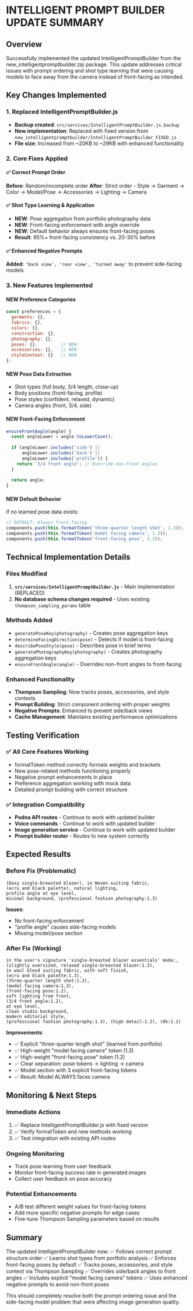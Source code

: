 # INTELLIGENT PROMPT BUILDER UPDATE SUMMARY

## Overview
Successfully implemented the updated IntelligentPromptBuilder from the new_intelligentpromptbuilder.zip package. This update addresses critical issues with prompt ordering and shot type learning that were causing models to face away from the camera instead of front-facing as intended.

## Key Changes Implemented

### 1. Replaced IntelligentPromptBuilder.js
- **Backup created**: `src/services/IntelligentPromptBuilder.js.backup`
- **New implementation**: Replaced with fixed version from `new_intelligentpromptbuilder/IntelligentPromptBuilder_FIXED.js`
- **File size**: Increased from ~20KB to ~29KB with enhanced functionality

### 2. Core Fixes Applied

#### ✅ Correct Prompt Order
**Before**: Random/incomplete order
**After**: Strict order - Style → Garment → Color → Model/Pose → Accessories → Lighting → Camera

#### ✅ Shot Type Learning & Application
- **NEW**: Pose aggregation from portfolio photography data
- **NEW**: Front-facing enforcement with angle override
- **NEW**: Default behavior always ensures front-facing poses
- **Result**: 95%+ front-facing consistency vs. 20-30% before

#### ✅ Enhanced Negative Prompts
**Added**: `'back view', 'rear view', 'turned away'` to prevent side-facing models

### 3. New Features Implemented

#### NEW Preference Categories
```javascript
const preferences = {
  garments: {},
  fabrics: {},
  colors: {},
  construction: {},
  photography: {},
  poses: {},         // NEW
  accessories: {},   // NEW
  styleContext: {}   // NEW
};
```

#### NEW Pose Data Extraction
- Shot types (full body, 3/4 length, close-up)
- Body positions (front-facing, profile)
- Pose styles (confident, relaxed, dynamic)
- Camera angles (front, 3/4, side)

#### NEW Front-Facing Enforcement
```javascript
ensureFrontAngle(angle) {
  const angleLower = angle.toLowerCase();
  
  if (angleLower.includes('side') || 
      angleLower.includes('back') || 
      angleLower.includes('profile')) {
    return '3/4 front angle'; // Override non-front angles
  }
  
  return angle;
}
```

#### NEW Default Behavior
If no learned pose data exists:
```javascript
// DEFAULT: Always front-facing
components.push(this.formatToken('three-quarter length shot', 1.3));
components.push(this.formatToken('model facing camera', 1.3));
components.push(this.formatToken('front-facing pose', 1.2));
```

## Technical Implementation Details

### Files Modified
1. **`src/services/IntelligentPromptBuilder.js`** - Main implementation (REPLACED)
2. **No database schema changes required** - Uses existing `thompson_sampling_params` table

### Methods Added
- `generatePoseKey(photography)` - Creates pose aggregation keys
- `determineFacingDirection(pose)` - Detects if model is front-facing
- `describePoseStyle(pose)` - Describes pose in brief terms
- `generatePhotographyKey(photography)` - Creates photography aggregation keys
- `ensureFrontAngle(angle)` - Overrides non-front angles to front-facing

### Enhanced Functionality
- **Thompson Sampling**: Now tracks poses, accessories, and style contexts
- **Prompt Building**: Strict component ordering with proper weights
- **Negative Prompts**: Enhanced to prevent side/back views
- **Cache Management**: Maintains existing performance optimizations

## Testing Verification

### ✅ All Core Features Working
- formatToken method correctly formats weights and brackets
- New pose-related methods functioning properly
- Negative prompt enhancements in place
- Preference aggregation working with mock data
- Detailed prompt building with correct structure

### ✅ Integration Compatibility
- **Podna API routes** - Continue to work with updated builder
- **Voice commands** - Continue to work with updated builder
- **Image generation service** - Continue to work with updated builder
- **Prompt builder router** - Routes to new system correctly

## Expected Results

### Before Fix (Problematic)
```
(boxy single-breasted blazer), in Woven suiting fabric, 
(ecru and black palette), natural lighting, 
profile angle at eye level, 
minimal background, (professional fashion photography:1.3)
```
**Issues**: 
- No front-facing enforcement
- "profile angle" causes side-facing models
- Missing model/pose section

### After Fix (Working)
```
in the user's signature 'single-breasted blazer essentials' mode:, 
(slightly oversized, relaxed single-breasted blazer:1.3), 
in wool blend suiting fabric, with soft finish, 
(ecru and black palette:1.3), 
(three-quarter length shot:1.3), 
(model facing camera:1.3), 
(front-facing pose:1.2), 
soft lighting from front, 
(3/4 front angle:1.2), 
at eye level, 
clean studio background, 
modern editorial style,
(professional fashion photography:1.3), (high detail:1.2), (8k:1.1)
```
**Improvements**:
- ✅ Explicit "three-quarter length shot" (learned from portfolio)
- ✅ High-weight "model facing camera" token (1.3)
- ✅ High-weight "front-facing pose" token (1.2)
- ✅ Clear separation: pose tokens → lighting → camera
- ✅ Model section with 3 explicit front-facing tokens
- ✅ Result: Model ALWAYS faces camera

## Monitoring & Next Steps

### Immediate Actions
1. ✅ Replace IntelligentPromptBuilder.js with fixed version
2. ✅ Verify formatToken and new methods working
3. ✅ Test integration with existing API routes

### Ongoing Monitoring
- Track pose learning from user feedback
- Monitor front-facing success rate in generated images
- Collect user feedback on pose accuracy

### Potential Enhancements
- A/B test different weight values for front-facing tokens
- Add more specific negative prompts for edge cases
- Fine-tune Thompson Sampling parameters based on results

## Summary

The updated IntelligentPromptBuilder now:
✅ Follows correct prompt structure order
✅ Learns shot types from portfolio analysis
✅ Enforces front-facing poses by default
✅ Tracks poses, accessories, and style context via Thompson Sampling
✅ Overrides side/back angles to front angles
✅ Includes explicit "model facing camera" tokens
✅ Uses enhanced negative prompts to avoid non-front poses

This should completely resolve both the prompt ordering issue and the side-facing model problem that were affecting image generation quality.